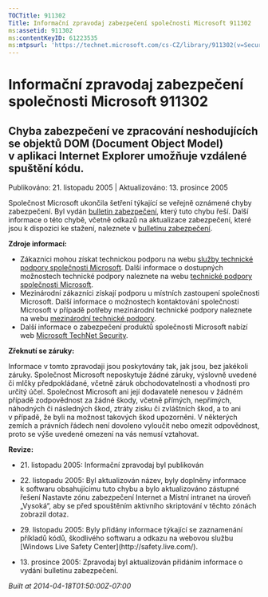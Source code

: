 ```yaml
---
TOCTitle: 911302
Title: Informační zpravodaj zabezpečení společnosti Microsoft 911302
ms:assetid: 911302
ms:contentKeyID: 61223535
ms:mtpsurl: 'https://technet.microsoft.com/cs-CZ/library/911302(v=Security.10)'
---
```


 

Informační zpravodaj zabezpečení společnosti Microsoft 911302
=============================================================

Chyba zabezpečení ve zpracování neshodujících se objektů DOM (Document Object Model) v aplikaci Internet Explorer umožňuje vzdálené spuštění kódu.
--------------------------------------------------------------------------------------------------------------------------------------------------

Publikováno: 21. listopadu 2005 | Aktualizováno: 13. prosince 2005

Společnost Microsoft ukončila šetření týkající se veřejně oznámené chyby zabezpečení. Byl vydán [bulletin zabezpečení](http://technet.microsoft.com/security/bulletin/ms05_054), který tuto chybu řeší. Další informace o této chybě, včetně odkazů na aktualizace zabezpečení, které jsou k dispozici ke stažení, naleznete v [bulletinu zabezpečení](http://technet.microsoft.com/security/bulletin/ms05_054).

**Zdroje informací:**

-   Zákazníci mohou získat technickou podporu na webu [služby technické podpory společnosti Microsoft](http://go.microsoft.com/fwlink/?linkid=21131). Další informace o dostupných možnostech technické podpory naleznete na webu [technické podpory společnosti Microsoft](http://support.microsoft.com/).
-   Mezinárodní zákazníci získají podporu u místních zastoupení společnosti Microsoft. Další informace o možnostech kontaktování společnosti Microsoft v případě potřeby mezinárodní technické podpory naleznete na webu [mezinárodní technické podpory](http://go.microsoft.com/fwlink/?linkid=21155).
-   Další informace o zabezpečení produktů společnosti Microsoft nabízí web [Microsoft TechNet Security](http://www.microsoft.com/cze/technet/security/).

**Zřeknutí se záruky:**

Informace v tomto zpravodaji jsou poskytovány tak, jak jsou, bez jakékoli záruky. Společnost Microsoft neposkytuje žádné záruky, výslovně uvedené či mlčky předpokládané, včetně záruk obchodovatelnosti a vhodnosti pro určitý účel. Společnost Microsoft ani její dodavatelé nenesou v žádném případě zodpovědnost za žádné škody, včetně přímých, nepřímých, náhodných či následných škod, ztráty zisku či zvláštních škod, a to ani v případě, že byli na možnost takových škod upozorněni. V některých zemích a právních řádech není dovoleno vyloučit nebo omezit odpovědnost, proto se výše uvedené omezení na vás nemusí vztahovat.

**Revize:**

-   <p>21. listopadu 2005: Informační zpravodaj byl publikován</p>
-   <p>22. listopadu 2005: Byl aktualizován název, byly doplněny informace k softwaru obsahujícímu tuto chybu a bylo aktualizováno zástupné řešení Nastavte zónu zabezpečení Internet a Místní intranet na úroveň „Vysoká“, aby se před spouštěním aktivního skriptování v těchto zónách zobrazil dotaz.</p>
-   <p>29. listopadu 2005: Byly přidány informace týkající se zaznamenání příkladů kódů, škodlivého softwaru a odkazu na webovou službu [Windows Live Safety Center](http://safety.live.com/).</p>
-   <p>13. prosince 2005: Zpravodaj byl aktualizován přidáním informace o vydání bulletinu zabezpečení.</p>

*Built at 2014-04-18T01:50:00Z-07:00*
